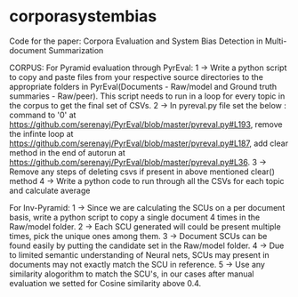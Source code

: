 # corporasystembias

Code for the paper: Corpora Evaluation and System Bias Detection in Multi-document Summarization


CORPUS:
For Pyramid evaluation through PyrEval:
1 -> Write a python script to copy and paste files from your respective source directories to the appropriate folders in PyrEval(Documents - Raw/model and Ground truth summaries -      Raw/peer). This script needs to run in a loop for every topic in the corpus to get the final set of CSVs.
2 -> In pyreval.py file set the below :
     command to '0' at https://github.com/serenayj/PyrEval/blob/master/pyreval.py#L193, 
     remove the infinte loop at https://github.com/serenayj/PyrEval/blob/master/pyreval.py#L187, 
     add clear method in the end of autorun at https://github.com/serenayj/PyrEval/blob/master/pyreval.py#L36.
3 -> Remove any steps of deleting csvs if present in above mentioned clear() method
4 -> Write a python code to run through all the CSVs for each topic and calculate average

For Inv-Pyramid:
1 -> Since we are calculating the SCUs on a per document basis, write a python script to copy a single document 4 times in the Raw/model folder.
2 -> Each SCU generated will could be present multiple times, pick the unique ones among them.
3 -> Document SCUs can be found easily by putting the candidate set in the Raw/model folder.
4 -> Due to limited semantic understanding of Neural nets, SCUs may present in documents may not exactly match the SCU in reference.
5 -> Use any similarity alogorithm to match the SCU's, in our cases after manual evaluation we setted for Cosine similarity above 0.4.
